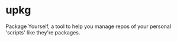 upkg
====

Package Yourself, a tool to help you manage repos of your personal 'scripts' like they're packages.
